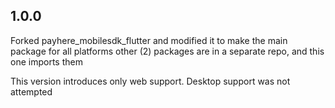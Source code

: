 ## 1.0.0

Forked payhere_mobilesdk_flutter and modified it to make the main package for all platforms
other (2) packages are in a separate repo, and this one imports them

This version introduces only web support. Desktop support was not attempted
